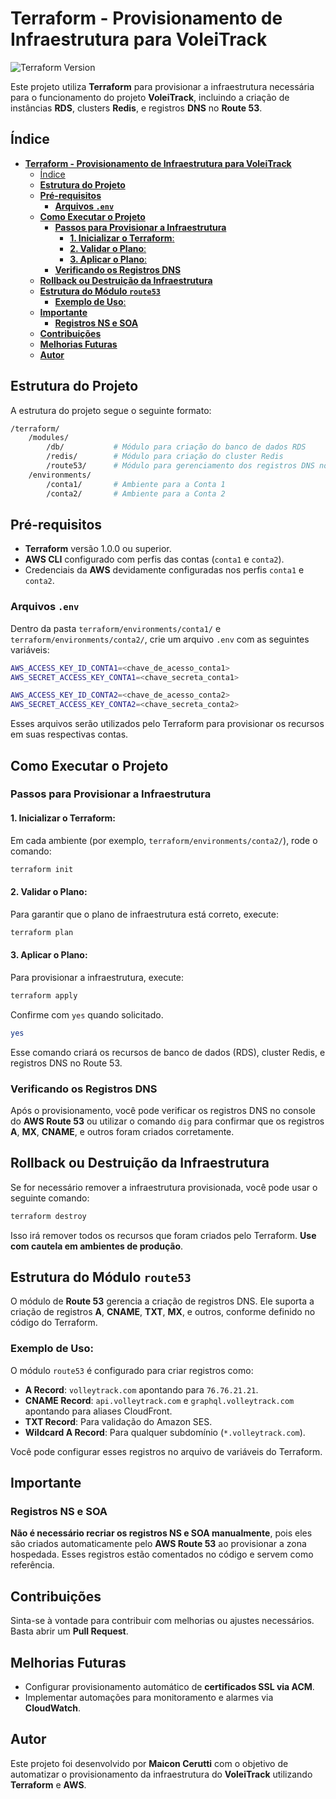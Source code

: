 # **Terraform - Provisionamento de Infraestrutura para VoleiTrack**

![Terraform Version](https://img.shields.io/badge/Terraform-v1.0.0-blue)

Este projeto utiliza **Terraform** para provisionar a infraestrutura necessária para o funcionamento do projeto **VoleiTrack**, incluindo a criação de instâncias **RDS**, clusters **Redis**, e registros **DNS** no **Route 53**.

## Índice
- [**Terraform - Provisionamento de Infraestrutura para VoleiTrack**](#terraform---provisionamento-de-infraestrutura-para-voleitrack)
  - [Índice](#índice)
  - [**Estrutura do Projeto**](#estrutura-do-projeto)
  - [**Pré-requisitos**](#pré-requisitos)
    - [**Arquivos `.env`**](#arquivos-env)
  - [**Como Executar o Projeto**](#como-executar-o-projeto)
    - [**Passos para Provisionar a Infraestrutura**](#passos-para-provisionar-a-infraestrutura)
      - [**1. Inicializar o Terraform**:](#1-inicializar-o-terraform)
      - [**2. Validar o Plano**:](#2-validar-o-plano)
      - [**3. Aplicar o Plano**:](#3-aplicar-o-plano)
    - [**Verificando os Registros DNS**](#verificando-os-registros-dns)
  - [**Rollback ou Destruição da Infraestrutura**](#rollback-ou-destruição-da-infraestrutura)
  - [**Estrutura do Módulo `route53`**](#estrutura-do-módulo-route53)
    - [**Exemplo de Uso**:](#exemplo-de-uso)
  - [**Importante**](#importante)
    - [**Registros NS e SOA**](#registros-ns-e-soa)
  - [**Contribuições**](#contribuições)
  - [**Melhorias Futuras**](#melhorias-futuras)
  - [**Autor**](#autor)

## **Estrutura do Projeto**
A estrutura do projeto segue o seguinte formato:

```bash
/terraform/
    /modules/
        /db/           # Módulo para criação do banco de dados RDS
        /redis/        # Módulo para criação do cluster Redis
        /route53/      # Módulo para gerenciamento dos registros DNS no Route 53
    /environments/
        /conta1/       # Ambiente para a Conta 1
        /conta2/       # Ambiente para a Conta 2
```

## **Pré-requisitos**

- **Terraform** versão 1.0.0 ou superior.
- **AWS CLI** configurado com perfis das contas (`conta1` e `conta2`).
- Credenciais da **AWS** devidamente configuradas nos perfis `conta1` e `conta2`.

### **Arquivos `.env`**
Dentro da pasta `terraform/environments/conta1/` e `terraform/environments/conta2/`, crie um arquivo `.env` com as seguintes variáveis:

```bash
AWS_ACCESS_KEY_ID_CONTA1=<chave_de_acesso_conta1>
AWS_SECRET_ACCESS_KEY_CONTA1=<chave_secreta_conta1>

AWS_ACCESS_KEY_ID_CONTA2=<chave_de_acesso_conta2>
AWS_SECRET_ACCESS_KEY_CONTA2=<chave_secreta_conta2>
```

Esses arquivos serão utilizados pelo Terraform para provisionar os recursos em suas respectivas contas.

## **Como Executar o Projeto**

### **Passos para Provisionar a Infraestrutura**

#### **1. Inicializar o Terraform**:

Em cada ambiente (por exemplo, `terraform/environments/conta2/`), rode o comando:

```bash
terraform init
```

#### **2. Validar o Plano**:

Para garantir que o plano de infraestrutura está correto, execute:

```bash
terraform plan
```

#### **3. Aplicar o Plano**:

Para provisionar a infraestrutura, execute:

```bash
terraform apply
```

Confirme com `yes` quando solicitado.

```bash
yes
```

Esse comando criará os recursos de banco de dados (RDS), cluster Redis, e registros DNS no Route 53.

### **Verificando os Registros DNS**

Após o provisionamento, você pode verificar os registros DNS no console do **AWS Route 53** ou utilizar o comando `dig` para confirmar que os registros **A**, **MX**, **CNAME**, e outros foram criados corretamente.

## **Rollback ou Destruição da Infraestrutura**

Se for necessário remover a infraestrutura provisionada, você pode usar o seguinte comando:

```bash
terraform destroy
```

Isso irá remover todos os recursos que foram criados pelo Terraform. **Use com cautela em ambientes de produção**.

## **Estrutura do Módulo `route53`**

O módulo de **Route 53** gerencia a criação de registros DNS. Ele suporta a criação de registros **A**, **CNAME**, **TXT**, **MX**, e outros, conforme definido no código do Terraform.

### **Exemplo de Uso**:

O módulo `route53` é configurado para criar registros como:

- **A Record**: `volleytrack.com` apontando para `76.76.21.21`.
- **CNAME Record**: `api.volleytrack.com` e `graphql.volleytrack.com` apontando para aliases CloudFront.
- **TXT Record**: Para validação do Amazon SES.
- **Wildcard A Record**: Para qualquer subdomínio (`*.volleytrack.com`).

Você pode configurar esses registros no arquivo de variáveis do Terraform.

## **Importante**

### **Registros NS e SOA**

**Não é necessário recriar os registros NS e SOA manualmente**, pois eles são criados automaticamente pelo **AWS Route 53** ao provisionar a zona hospedada. Esses registros estão comentados no código e servem como referência.

## **Contribuições**

Sinta-se à vontade para contribuir com melhorias ou ajustes necessários. Basta abrir um **Pull Request**.

## **Melhorias Futuras**

- Configurar provisionamento automático de **certificados SSL via ACM**.
- Implementar automações para monitoramento e alarmes via **CloudWatch**.

## **Autor**

Este projeto foi desenvolvido por **Maicon Cerutti** com o objetivo de automatizar o provisionamento da infraestrutura do **VoleiTrack** utilizando **Terraform** e **AWS**.